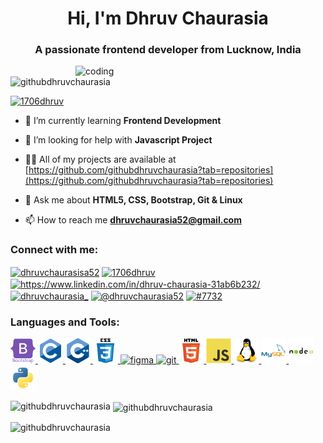 
<h1 align="center">Hi, I'm Dhruv Chaurasia</h1>
<h3 align="center">A passionate frontend developer from Lucknow, India</h3>
<img align="right" alt="coding" width="400" src="https://images.squarespace-cdn.com/content/v1/56af9236b6aa60cdf1c52b4b/1464950341113-VN4PQR9DU6LSKDIVHPGI/image-asset.gif?format=1000w">


<p align="left"> <img src="https://komarev.com/ghpvc/?username=githubdhruvchaurasia&label=Profile%20views&color=0e75b6&style=flat" alt="githubdhruvchaurasia" /> </p>

<p align="left"> <a href="https://twitter.com/1706dhruv" target="blank"><img src="https://img.shields.io/twitter/follow/1706dhruv?logo=twitter&style=for-the-badge" alt="1706dhruv" /></a> </p>

- 🌱 I’m currently learning **Frontend Development**

- 🤝 I’m looking for help with **Javascript Project**

- 👨‍💻 All of my projects are available at [https://github.com/githubdhruvchaurasia?tab=repositories](https://github.com/githubdhruvchaurasia?tab=repositories)

- 💬 Ask me about **HTML5, CSS, Bootstrap, Git & Linux**

- 📫 How to reach me **dhruvchaurasia52@gmail.com**

<h3 align="left">Connect with me:</h3>
<p align="left">
<a href="https://codepen.io/dhruvchaurasisa52" target="blank"><img align="center" src="https://raw.githubusercontent.com/rahuldkjain/github-profile-readme-generator/master/src/images/icons/Social/codepen.svg" alt="dhruvchaurasisa52" height="30" width="40" /></a>
<a href="https://twitter.com/1706dhruv" target="blank"><img align="center" src="https://raw.githubusercontent.com/rahuldkjain/github-profile-readme-generator/master/src/images/icons/Social/twitter.svg" alt="1706dhruv" height="30" width="40" /></a>
<a href="https://www.linkedin.com/in/dhruv-chaurasia-31ab6b232/" target="blank"><img align="center" src="https://raw.githubusercontent.com/rahuldkjain/github-profile-readme-generator/master/src/images/icons/Social/linked-in-alt.svg" alt="https://www.linkedin.com/in/dhruv-chaurasia-31ab6b232/" height="30" width="40" /></a>
<a href="https://instagram.com/dhruvchaurasia_" target="blank"><img align="center" src="https://raw.githubusercontent.com/rahuldkjain/github-profile-readme-generator/master/src/images/icons/Social/instagram.svg" alt="dhruvchaurasia_" height="30" width="40" /></a>
<a href="https://www.hackerrank.com/@dhruvchaurasia52" target="blank"><img align="center" src="https://raw.githubusercontent.com/rahuldkjain/github-profile-readme-generator/master/src/images/icons/Social/hackerrank.svg" alt="@dhruvchaurasia52" height="30" width="40" /></a>
<a href="https://discord.gg/#7732" target="blank"><img align="center" src="https://raw.githubusercontent.com/rahuldkjain/github-profile-readme-generator/master/src/images/icons/Social/discord.svg" alt="#7732" height="30" width="40" /></a>
</p>

<h3 align="left">Languages and Tools:</h3>
<p align="left"> <a href="https://getbootstrap.com" target="_blank" rel="noreferrer"> <img src="https://raw.githubusercontent.com/devicons/devicon/master/icons/bootstrap/bootstrap-plain-wordmark.svg" alt="bootstrap" width="40" height="40"/> </a> <a href="https://www.cprogramming.com/" target="_blank" rel="noreferrer"> <img src="https://raw.githubusercontent.com/devicons/devicon/master/icons/c/c-original.svg" alt="c" width="40" height="40"/> </a> <a href="https://www.w3schools.com/cpp/" target="_blank" rel="noreferrer"> <img src="https://raw.githubusercontent.com/devicons/devicon/master/icons/cplusplus/cplusplus-original.svg" alt="cplusplus" width="40" height="40"/> </a> <a href="https://www.w3schools.com/css/" target="_blank" rel="noreferrer"> <img src="https://raw.githubusercontent.com/devicons/devicon/master/icons/css3/css3-original-wordmark.svg" alt="css3" width="40" height="40"/> </a> <a href="https://www.figma.com/" target="_blank" rel="noreferrer"> <img src="https://www.vectorlogo.zone/logos/figma/figma-icon.svg" alt="figma" width="40" height="40"/> </a> <a href="https://git-scm.com/" target="_blank" rel="noreferrer"> <img src="https://www.vectorlogo.zone/logos/git-scm/git-scm-icon.svg" alt="git" width="40" height="40"/> </a> <a href="https://www.w3.org/html/" target="_blank" rel="noreferrer"> <img src="https://raw.githubusercontent.com/devicons/devicon/master/icons/html5/html5-original-wordmark.svg" alt="html5" width="40" height="40"/> </a> <a href="https://developer.mozilla.org/en-US/docs/Web/JavaScript" target="_blank" rel="noreferrer"> <img src="https://raw.githubusercontent.com/devicons/devicon/master/icons/javascript/javascript-original.svg" alt="javascript" width="40" height="40"/> </a> <a href="https://www.linux.org/" target="_blank" rel="noreferrer"> <img src="https://raw.githubusercontent.com/devicons/devicon/master/icons/linux/linux-original.svg" alt="linux" width="40" height="40"/> </a> <a href="https://www.mysql.com/" target="_blank" rel="noreferrer"> <img src="https://raw.githubusercontent.com/devicons/devicon/master/icons/mysql/mysql-original-wordmark.svg" alt="mysql" width="40" height="40"/> </a> <a href="https://nodejs.org" target="_blank" rel="noreferrer"> <img src="https://raw.githubusercontent.com/devicons/devicon/master/icons/nodejs/nodejs-original-wordmark.svg" alt="nodejs" width="40" height="40"/> </a> <a href="https://www.python.org" target="_blank" rel="noreferrer"> <img src="https://raw.githubusercontent.com/devicons/devicon/master/icons/python/python-original.svg" alt="python" width="40" height="40"/> </a> </p>

<p><img align="left" src="https://github-readme-stats.vercel.app/api/top-langs?username=githubdhruvchaurasia&show_icons=true&locale=en&layout=compact" alt="githubdhruvchaurasia" /></p>

<p>&nbsp;<img align="center" src="https://github-readme-stats.vercel.app/api?username=githubdhruvchaurasia&show_icons=true&locale=en" alt="githubdhruvchaurasia" /></p>

<p><img align="center" src="https://github-readme-streak-stats.herokuapp.com/?user=githubdhruvchaurasia&" alt="githubdhruvchaurasia" /></p>

